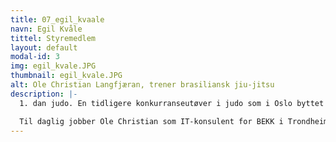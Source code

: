 ```yaml
---
title: 07_egil_kvaale
navn: Egil Kvåle
tittel: Styremedlem
layout: default
modal-id: 3
img: egil_kvale.JPG
thumbnail: egil_kvale.JPG
alt: Ole Christian Langfjæran, trener brasiliansk jiu-jitsu
description: |-
  1. dan judo. En tidligere konkurranseutøver i judo som i Oslo byttet beite og begynte med brasiliansk jiu-jitsu. Ole Christian leder nybegynnerkurset for BJJ med gi(drakt)

  Til daglig jobber Ole Christian som IT-konsulent for BEKK i Trondheim.
---
```


